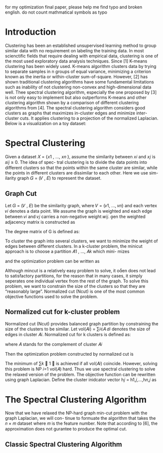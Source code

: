 for my optimization final paper, please help me find typo and broken english. do not count mathmatical symbols as typo

# Introduction

Clustering has been an established unsupervised learning method to group similar data with no requirement on labeling the training data. In most scienctific fields that require dealing with empirical data, clustering is one of the most used exploratory data analysis techniques. Since [1] K-means clustering has been widely used. K-means algorithm clusters data by trying to separate samples in n groups of equal variance, minimizing a criterion known as the inertia or within-cluster sum-of-square. However, [2] has shown traditional clustering algorithms have some fundamental limitations such as inability of not clustering non-convex and high-dimensional data well. Thee spectral clustering algorithm, especially the one proposed by [3] is not only easy to implement but also outperforms K-means and other clustering algorithm shown by a comparison of different clustering algorithms from [4]. The spectral clustering algorithm considers good clusters as graphs that maximizes in-cluster edges and minimize inter-cluster cuts. It applies clustering to a projection of the normalized Laplacian. Below is a visualization on a toy dataset: 

# Spectral Clustering

Given a dataset 𝑋 = {𝑥1 , ..., 𝑥𝑛 }, assume the similarity between 𝑥𝑖 and 𝑥𝑗 is 𝑠𝑖𝑗 ≥ 0. The idea of spec- tral clustering is to divide the data points into different clusters so that the points within the same cluster are similar, while the points in different clusters are dissimilar to each other. Here we use sim- ilarity graph 𝐺 = (𝑉 , 𝐸) to represent the dataset.

## Graph Cut 
Let 𝐺 = (𝑉 , 𝐸) be the similarity graph, where 𝑉 = {𝑣1, ..., 𝑣𝑛} and each vertex 𝑣𝑖 denotes a data point. We assume the graph is weighted and each edge between 𝑣𝑖 and 𝑣𝑗 carries a non-negative weight 𝑤𝑖𝑗. en the weighted adjacency matrix is constructed as

The degree matrix of G is defined as:

To cluster the graph into several clusters, we want to minimize the weight of edges between different clusters. In a k-cluster problem, the minicut approach is to choose a partition 𝐴1 , ..., 𝐴𝑘 which mini- mizes

and the optimization problem can be written as

Although mincut is a relatively easy problem to solve, it oen does not lead to satisfactory partitions, for the reason that in many cases, it simply seperates one individual vertex from the rest of the graph. To solve this problem, we want to constrain the size of the clusters so that they are “reasonably large”. Normalized cut (Ncut) is one of the most common objective functions used to solve the problem.

## Normalized cut for k-cluster problem
Normalized cut (Ncut) provides balanced graph partition by constraining the size of the clusters to be similar. Let vol(𝐴𝑖) = ∑𝑖∈𝐴 𝑑𝑖 denotes the size of edges in cluster 𝐴𝑖. Normalized cut for k clusters is defined as:

where 𝐴 stands for the complement of cluster 𝐴𝑖

Then the optimization problem constructed by normalized cut is

The minimum of ∑𝑘 􏰅 1 􏰆 is achieved if all vol(𝐴𝑖) coincide. However, solving this problem is NP 𝑖=1 vol(𝐴) hard. Thus we use spectral clustering to solve the relaxed version of the problem. The objective function can be rewritten using graph Laplacian. Define the cluster inidcator vector h𝑗 = h1,𝑗,...,h𝑛,𝑗 as


# The Spectral Clustering Algorithm
Now that we have relaxed the NP-hard graph min-cut problem with the graph Laplacian, we will con- tinue to formuate the algorithm that takes the 𝑛 × 𝑚 dataset where 𝑚 is the feature number. Note that according to [6], the approximation does not gurantee to produce the optimal cut.

## Classic Spectral Clustering Algorithm

